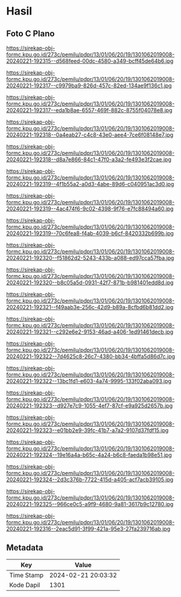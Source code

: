 # Hasil

## Foto C Plano

https://sirekap-obj-formc.kpu.go.id/273c/pemilu/pdpr/13/01/06/20/19/1301062019008-20240221-192315--d568feed-00dc-4580-a349-bcff45de64b6.jpg

https://sirekap-obj-formc.kpu.go.id/273c/pemilu/pdpr/13/01/06/20/19/1301062019008-20240221-192317--c9979ba9-826d-457c-82ed-134ae9f136c1.jpg

https://sirekap-obj-formc.kpu.go.id/273c/pemilu/pdpr/13/01/06/20/19/1301062019008-20240221-192317--eda1b8ae-6557-469f-882c-8755f04078e8.jpg

https://sirekap-obj-formc.kpu.go.id/273c/pemilu/pdpr/13/01/06/20/19/1301062019008-20240221-192318--0a4eab27-c4c8-43e0-aee4-7ce6f08148e7.jpg

https://sirekap-obj-formc.kpu.go.id/273c/pemilu/pdpr/13/01/06/20/19/1301062019008-20240221-192318--d8a7e866-84c1-47f0-a3a2-fe493e3f2cae.jpg

https://sirekap-obj-formc.kpu.go.id/273c/pemilu/pdpr/13/01/06/20/19/1301062019008-20240221-192319--4f1b55a2-a0d3-4abe-89d6-c040951ac3d0.jpg

https://sirekap-obj-formc.kpu.go.id/273c/pemilu/pdpr/13/01/06/20/19/1301062019008-20240221-192319--4ac474f6-9c02-4398-9f76-e7fc88494a60.jpg

https://sirekap-obj-formc.kpu.go.id/273c/pemilu/pdpr/13/01/06/20/19/1301062019008-20240221-192319--70c6fea8-f4ab-4039-b6cf-8420332b699b.jpg

https://sirekap-obj-formc.kpu.go.id/273c/pemilu/pdpr/13/01/06/20/19/1301062019008-20240221-192320--f51862d2-5243-433b-a088-ed97cca57fba.jpg

https://sirekap-obj-formc.kpu.go.id/273c/pemilu/pdpr/13/01/06/20/19/1301062019008-20240221-192320--b8c05a5d-0931-42f7-871b-b981401edd8d.jpg

https://sirekap-obj-formc.kpu.go.id/273c/pemilu/pdpr/13/01/06/20/19/1301062019008-20240221-192321--f49aab3e-256c-42d9-b89a-8cfbd6b81dd2.jpg

https://sirekap-obj-formc.kpu.go.id/273c/pemilu/pdpr/13/01/06/20/19/1301062019008-20240221-192321--c292e6e2-9153-46ad-a406-1ed91461decb.jpg

https://sirekap-obj-formc.kpu.go.id/273c/pemilu/pdpr/13/01/06/20/19/1301062019008-20240221-192322--7d4625c8-26c7-4380-bb34-4bffa5d86d7c.jpg

https://sirekap-obj-formc.kpu.go.id/273c/pemilu/pdpr/13/01/06/20/19/1301062019008-20240221-192322--13bc1fd1-e603-4a74-9995-133f02aba093.jpg

https://sirekap-obj-formc.kpu.go.id/273c/pemilu/pdpr/13/01/06/20/19/1301062019008-20240221-192323--d927e7c9-1055-4ef7-87cf-e9a925d2657b.jpg

https://sirekap-obj-formc.kpu.go.id/273c/pemilu/pdpr/13/01/06/20/19/1301062019008-20240221-192323--e01bb2e9-39fc-41b7-a7a2-9107d37fdf15.jpg

https://sirekap-obj-formc.kpu.go.id/273c/pemilu/pdpr/13/01/06/20/19/1301062019008-20240221-192324--19e16a4a-b65c-4a24-b6c8-faeda1b98e51.jpg

https://sirekap-obj-formc.kpu.go.id/273c/pemilu/pdpr/13/01/06/20/19/1301062019008-20240221-192324--2d3c376b-7722-415d-a405-acf7acb39105.jpg

https://sirekap-obj-formc.kpu.go.id/273c/pemilu/pdpr/13/01/06/20/19/1301062019008-20240221-192325--966ce0c5-a9f9-4680-9a81-3617b9c12780.jpg

https://sirekap-obj-formc.kpu.go.id/273c/pemilu/pdpr/13/01/06/20/19/1301062019008-20240221-192316--2eac5d91-3f99-421a-95e3-27fa239716ab.jpg


## Metadata

| Key        | Value               |
| ---------- | ------------------- |
| Time Stamp | 2024-02-21 20:03:32 |
| Kode Dapil | 1301                |



